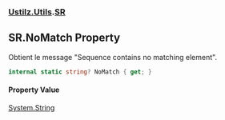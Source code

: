 ### [Ustilz.Utils](Ustilz.Utils.md 'Ustilz.Utils').[SR](Ustilz.Utils.SR.md 'Ustilz.Utils.SR')

## SR.NoMatch Property

Obtient le message "Sequence contains no matching element".

```csharp
internal static string? NoMatch { get; }
```

#### Property Value
[System.String](https://docs.microsoft.com/en-us/dotnet/api/System.String 'System.String')
